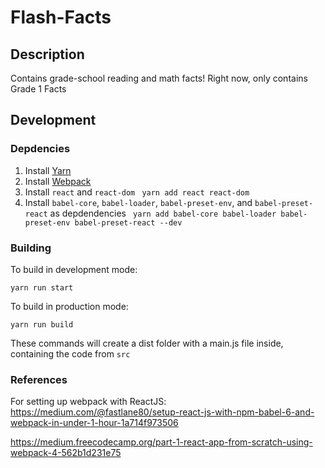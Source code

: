 # Flash-Facts

## Description
Contains grade-school reading and math facts! Right now, only contains
Grade 1 Facts

## Development
### Depdencies
1. Install [Yarn](https://yarnpkg.com/lang/en/docs/install/#windows-stable)
2. Install [Webpack](https://webpack.js.org/guides/installation/)
3. Install ```react``` and ```react-dom```
   ``` yarn add react react-dom```
4. Install ```babel-core```, ```babel-loader```, ```babel-preset-env```, and 
   ```babel-preset-react``` as depdendencies
   ``` yarn add babel-core babel-loader babel-preset-env babel-preset-react --dev```

### Building
To build in development mode:
```
yarn run start
```

To build in production mode:
```
yarn run build
```

These commands will create a dist folder with a main.js file inside,
containing the code from ```src```

### References
For setting up webpack with ReactJS:
https://medium.com/@fastlane80/setup-react-js-with-npm-babel-6-and-webpack-in-under-1-hour-1a714f973506

https://medium.freecodecamp.org/part-1-react-app-from-scratch-using-webpack-4-562b1d231e75
